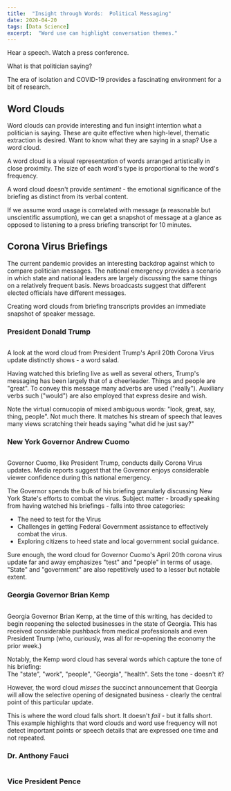 ```yaml
---
title:  "Insight through Words:  Political Messaging"
date: 2020-04-20
tags: [Data Science]
excerpt:  "Word use can highlight conversation themes."
---
```


Hear a speech.  Watch a press conference.

What is that politician saying?

The era of isolation and COVID-19 provides a fascinating
environment for a bit of research.

## Word Clouds ##

Word clouds can provide interesting and fun insight intention
what a politician is saying.  These are quite effective
when high-level, thematic extraction is desired.  Want to
know what they are saying in a snap?  Use a word cloud.

A word cloud is a visual representation of words arranged
artistically in close proximity. The size of each word's type
is proportional to the word's frequency.

A word cloud doesn't provide *sentiment* -  the emotional
significance of the briefing as distinct from its verbal
content.

If we assume word usage is correlated with message (a reasonable
but unscientific assumption), we can get a snapshot of message
at a glance as opposed to listening to a press briefing transcript
for 10 minutes.

## Corona Virus Briefings ##

The current pandemic provides an interesting backdrop against which
to compare politician messages.  The national emergency provides
a scenario in which state and national leaders are largely discussing
the same things on a relatively frequent basis.  News broadcasts suggest
that different elected officials have different messages.

Creating word clouds from briefing transcripts provides an immediate
snapshot of speaker message.

### President Donald Trump ###


<img src="{{site.url}}{{ site.baseurl }}/images/wordcloud/Trump2Words420.png" alt="">

A look at the word cloud from President Trump's April 20th Corona Virus update
distinctly shows - a word salad.

Having watched this briefing live as well as several others, Trump's messaging
has been largely that of a cheerleader.  Things and people are "great".  To
convey this message many adverbs are used ("really").  Auxiliary verbs such
("would") are also employed that express desire and wish.  

Note the virtual cornucopia of mixed ambiguous words: "look, great, say,
thing, people".  Not much there.  It matches his stream of speech that
leaves many views scratching their heads saying "what did he just say?"

### New York Governor Andrew Cuomo ###


<img src="{{site.url}}{{ site.baseurl }}/images/wordcloud/Cuomo2Words420.png" alt="">

Governor Cuomo, like President Trump, conducts daily Corona Virus updates.  Media reports suggest that the Governor enjoys considerable viewer confidence during this national emergency.  

The Governor spends the bulk of his briefing granularly discussing New York
State's efforts to combat the virus.   Subject matter - broadly speaking from
having watched his briefings - falls into three categories:

* The need to test for the Virus
* Challenges in getting Federal Government assistance to effectively combat the virus.
* Exploring citizens to heed state and local government social guidance.

Sure enough, the word cloud for Governor Cuomo's April 20th corona virus update
far and away emphasizes "test" and "people" in terms of usage. "State" and
"government" are also repetitively used to a lesser but notable extent.

### Georgia Governor Brian Kemp ###

<img src="{{site.url}}{{ site.baseurl }}/images/wordcloud/Kemp2Words420.png" alt="">

Georgia Governor Brian Kemp, at the time of this writing, has decided to begin
reopening the selected businesses in the state of Georgia.  This has received
considerable pushback from medical professionals and even President Trump (who, curiously,
was all for re-opening the economy the prior week.)

Notably, the Kemp word cloud has several words which capture the tone of his briefing:  
The "state", "work", "people", "Georgia", "health".  Sets the tone - doesn't it?

However, the word cloud *misses* the succinct announcement that Georgia will allow
the selective opening of designated business - clearly the central point of this
particular update.  

This is where the word cloud falls short.  It doesn't *fail* - but it falls short.  
This example highlights that word clouds and word use frequency will not detect
important points or speech details that are expressed one time and not repeated.

### Dr. Anthony Fauci ###

<img src="{{site.url}}{{ site.baseurl }}/images/wordcloud/Fauci2Words417.png" alt="">


### Vice President Pence ###

<img src="{{site.url}}{{ site.baseurl }}/images/wordcloud/Pence2Words417.png" alt="">
